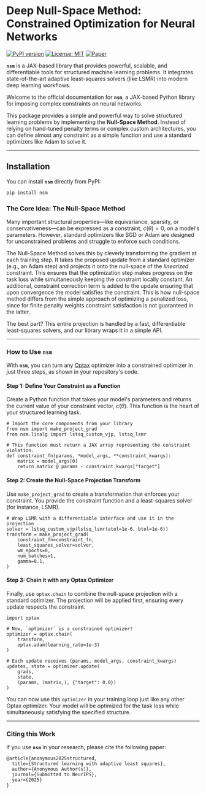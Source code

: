 # Deep Null-Space Method: Constrained Optimization for Neural Networks

[![PyPI version](https://badge.fury.io/py/nsm.svg)](https://badge.fury.io/py/nsm)
[![License: MIT](https://img.shields.io/badge/License-MIT-yellow.svg)](https://opensource.org/licenses/MIT)
[![Paper](https://img.shields.io/badge/arXiv-2106.0128-b31b1b.svg)](https://your-paper-link.com)

**`nsm`** is a JAX-based library that provides powerful, scalable, and differentiable tools for structured machine learning problems. It integrates state-of-the-art adaptive least-squares solvers (like LSMR) into modern deep learning workflows.

Welcome to the official documentation for **`nsm`**, a JAX-based Python library for imposing complex constraints on neural networks.

This package provides a simple and powerful way to solve structured learning problems by implementing the **Null-Space Method**. Instead of relying on hand-tuned penalty terms or complex custom architectures, you can define almost any constraint as a simple function and use a standard optimizers like Adam to solve it.

***

## Installation

You can install **`nsm`** directly from PyPI:

```bash
pip install nsm
```

### The Core Idea: The Null-Space Method

Many important structural properties—like equivariance, sparsity, or conservativeness—can be expressed as a constraint, $c(\theta) = 0$, on a model's parameters. However, standard optimizers like SGD or Adam are designed for unconstrained problems and struggle to enforce such conditions.

The Null-Space Method solves this by cleverly transforming the gradient at each training step. It takes the proposed update from a standard optimizer (e.g., an Adam step) and projects it onto the null-space of the *linearized* constraint. This ensures that the optimization step makes progress on the task loss while simultaneously keeping the constraint locally constant. An additional, constraint correction term is added to the update ensuring that upon convergence the model satisfies the constraint. This is how null-space method differs from the simple approach of optimizing a penalized loss, since for finite penalty weights constraint satisfaction is not guaranteed in the latter.

The best part? This entire projection is handled by a fast, differentiable least-squares solvers, and our library wraps it in a simple API.

***

### How to Use **`nsm`**

With **`nsm`**, you can turn any [Optax](https://optax.readthedocs.io/en/latest/) optimizer into a constrained optimizer in just three steps, as shown in your repository's code.

#### **Step 1: Define Your Constraint as a Function**

Create a Python function that takes your model's parameters and returns the current value of your constraint vector, $c(\theta)$. This function is the heart of your structured learning task.

    # Import the core components from your library
    from nsm import make_project_grad
    from nsm.linalg import lstsq_custom_vjp, lstsq_lsmr

    # This function must return a JAX array representing the constraint violation.
    def constraint_fn(params, *model_args, **constraint_kwargs):
        matrix = model_args[0]
        return matrix @ params - constraint_kwargs["target"]

#### **Step 2: Create the Null-Space Projection Transform**

Use `make_project_grad` to create a transformation that enforces your constraint. You provide the constraint function and a least-squares solver (for instance, LSMR).

    # Wrap LSMR with a differentiable interface and use it in the projection
    solver = lstsq_custom_vjp(lstsq_lsmr(atol=1e-6, btol=1e-6))
    transform = make_project_grad(
        constraint_fn=constraint_fn,
        least_squares_solver=solver,
        wm_epochs=0,
        num_batches=1,
        gamma=0.1,
    )

#### **Step 3: Chain it with any Optax Optimizer**

Finally, use `optax.chain` to combine the null-space projection with a standard optimizer. The projection will be applied first, ensuring every update respects the constraint.

    import optax

    # Now, `optimizer` is a constrained optimizer!
    optimizer = optax.chain(
        transform,
        optax.adam(learning_rate=1e-3)
    )

    # Each update receives (params, model_args, constraint_kwargs)
    updates, state = optimizer.update(
        grads,
        state,
        (params, (matrix,), {"target": 0.0})
    )

You can now use this `optimizer` in your training loop just like any other Optax optimizer. Your model will be optimized for the task loss while simultaneously satisfying the specified structure.

***

### Citing this Work

If you use **`nsm`** in your research, please cite the following paper:

```
@article{anonymous2025structured,
  title={Structured learning with adaptive least squares},
  author={Anonymous Author(s)},
  journal={Submitted to NeurIPS},
  year={2025}
}
```
